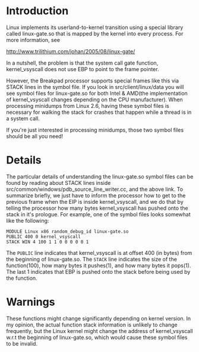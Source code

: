 # Introduction

Linux implements its userland-to-kernel transition using a special library
called linux-gate.so that is mapped by the kernel into every process. For more
information, see

http://www.trilithium.com/johan/2005/08/linux-gate/

In a nutshell, the problem is that the system call gate function,
kernel\_vsyscall does not use EBP to point to the frame pointer.

However, the Breakpad processor supports special frames like this via STACK
lines in the symbol file. If you look in src/client/linux/data you will see
symbol files for linux-gate.so for both Intel & AMD(the implementation of
kernel\_vsyscall changes depending on the CPU manufacturer). When processing
minidumps from Linux 2.6, having these symbol files is necessary for walking the
stack for crashes that happen while a thread is in a system call.

If you're just interested in processing minidumps, those two symbol files should
be all you need!

# Details

The particular details of understanding the linux-gate.so symbol files can be
found by reading about STACK lines inside
src/common/windows/pdb\_source\_line\_writer.cc, and the above link. To
summarize briefly, we just have to inform the processor how to get to the
previous frame when the EIP is inside kernel\_vsyscall, and we do that by
telling the processor how many bytes kernel\_vsyscall has pushed onto the stack
in it's prologue. For example, one of the symbol files looks somewhat like the
following:

```
MODULE Linux x86 random_debug_id linux-gate.so
PUBLIC 400 0 kernel_vsyscall
STACK WIN 4 100 1 1 0 0 0 0 0 1
```

The `PUBLIC` line indicates that kernel\_vsyscall is at offset 400 (in bytes)
from the beginning of linux-gate.so. The `STACK` line indicates the size of the
function(100), how many bytes it pushes(1), and how many bytes it pops(1). The
last 1 indicates that EBP is pushed onto the stack before being used by the
function.

# Warnings

These functions might change significantly depending on kernel version. In my
opinion, the actual function stack information is unlikely to change frequently,
but the Linux kernel might change the address of kernel\_vsyscall w.r.t the
beginning of linux-gate.so, which would cause these symbol files to be invalid.
